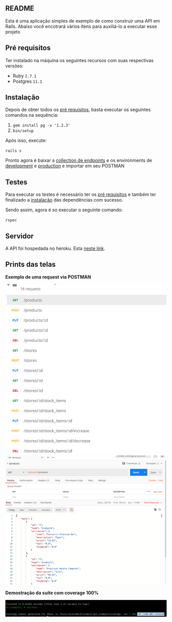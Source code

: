 ## README

Esta é uma aplicação simples de exemplo de como construir uma API em Rails.
Abaixo você encotrará vários itens para auxiliá-lo a executar esse projeto

## Pré requisitos

Ter instalado na máquina os seguintes recursos com suas respectivas versões:

- Ruby `2.7.1`
- Postgres `11.1`

## Instalação

Depois de obter todos os [pré requisitos](#pré-requisitos), basta executar os seguintes comandos na sequência:

1. `gem install pg -v '1.2.3'`
2. `bin/setup`

Após isso, execute:

`rails s`

Pronto agora é baixar a [collection de endpoints](https://raw.githubusercontent.com/SauloSilva/api_example/master/app/doc/api_example.postman_collection.json) e os environments de [development](https://raw.githubusercontent.com/SauloSilva/api_example/master/app/doc/development.postman_environment.json) e [production](https://raw.githubusercontent.com/SauloSilva/api_example/master/app/doc/production.postman_environment.json) e importar em seu POSTMAN

## Testes

Para executar os testes é necessário ter os [pré requisitos](#pré-requisitos) e também ter finalizado a [instalação](#instalação) das dependências com sucesso.

Sendo assim, agora é so executar o seguinte comando:

`rspec`

## Servidor

A API foi hospedada no heroku.
Esta [neste link](https://api-example-challenge.herokuapp.com).

## Prints das telas

**Exemplo de uma request via POSTMAN**

![](https://github.com/SauloSilva/api_example/raw/master/public/Screen%20Shot%202020-07-27%20at%203.31.45%20AM.png)
![](https://github.com/SauloSilva/api_example/raw/master/public/Screen%20Shot%202020-07-27%20at%202.18.14%20AM.png)

**Demostração da suíte com coverage 100%**

![](https://github.com/SauloSilva/api_example/raw/master/public/Screen%20Shot%202020-07-27%20at%203.04.33%20AM.png)
